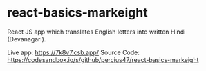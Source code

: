 # react-basics-markeight
React JS app which translates English letters into written Hindi (Devanagari).

Live app: https://7k8v7.csb.app/
Source Code: https://codesandbox.io/s/github/percius47/react-basics-markeight
